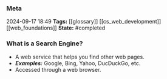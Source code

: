 ### Meta
2024-09-17 18:49
**Tags:** [[glossary]] [[cs_web_development]] [[web_foundations]]
**State:** #completed 

### What is a Search Engine?
- A web service that helps you find other web pages.
- ***Examples:*** Google, Bing, Yahoo, DucDuckGo, etc.
- Accessed through a web browser.